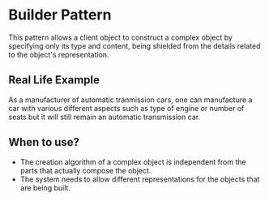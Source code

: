 # Builder Pattern

This pattern allows a client object to construct a complex object by specifying only its type and content, being shielded from the details related to the object's representation.

## Real Life Example

As a manufacturer of automatic tranmission cars, one can manufacture a car with various different aspects such as type of engine or number of seats but it will still remain an automatic transmission car.

## When to use?

* The creation algorithm of a complex object is independent from the parts that actually compose the object.
* The system needs to allow different representations for the objects that are being built.